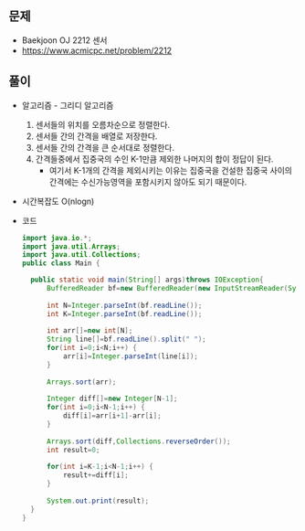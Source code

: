 문제
-----

+ Baekjoon OJ 2212 센서
+ https://www.acmicpc.net/problem/2212

풀이 
------

+ 알고리즘 - 그리디 알고리즘

  1. 센서들의 위치를 오름차순으로 정렬한다.
  2. 센서들 간의 간격을 배열로 저장한다.
  3. 센서들 간의 간격을 큰 순서대로 정렬한다.
  4. 간격들중에서 집중국의 수인 K-1만큼 제외한 나머지의 합이 정답이 된다.
     - 여기서 K-1개의 간격을 제외시키는 이유는 집중국을 건설한 집중국 사이의 간격에는 수신가능영역을 포함시키지 않아도 되기 때문이다.



+ 시간복잡도 O(nlogn)



+ 코드

  ``` java
  import java.io.*;
  import java.util.Arrays;
  import java.util.Collections;
  public class Main {
  
  	public static void main(String[] args)throws IOException{
  		BufferedReader bf=new BufferedReader(new InputStreamReader(System.in));
  		
  		int N=Integer.parseInt(bf.readLine());
  		int K=Integer.parseInt(bf.readLine());
  		
  		int arr[]=new int[N];
  		String line[]=bf.readLine().split(" ");
  		for(int i=0;i<N;i++) {
  			arr[i]=Integer.parseInt(line[i]);
  		}
  		
  		Arrays.sort(arr);
  		
  		Integer diff[]=new Integer[N-1];
  		for(int i=0;i<N-1;i++) {
  			diff[i]=arr[i+1]-arr[i];
  		}
  		
  		Arrays.sort(diff,Collections.reverseOrder());
  		int result=0;
  		
  		for(int i=K-1;i<N-1;i++) {
  			result+=diff[i];
  		}
  		
  		System.out.print(result);
  	}
  }
  
  ```
